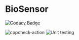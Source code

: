 # BioSensor

[![Codacy Badge](https://api.codacy.com/project/badge/Grade/28afcaff49a54e43aec44bccc7f8acc6)](https://app.codacy.com/manual/99002675/BioSensor?utm_source=github.com&utm_medium=referral&utm_content=99002675/BioSensor&utm_campaign=Badge_Grade_Dashboard)

![cppcheck-action](https://github.com/99002675/BioSensor/workflows/cppcheck-action/badge.svg)
![Unit testing](https://github.com/99002675/BioSensor/workflows/Unit%20testing/badge.svg)
